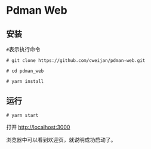 # Pdman Web

## 安装

`#`表示执行命令
```shell script
# git clone https://github.com/cweijan/pdman-web.git

# cd pdman_web

# yarn install
```

## 运行

```
# yarn start
```
打开 [http://localhost:3000](http://localhost:3000)

浏览器中可以看到欢迎页，就说明成功启动了。
